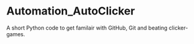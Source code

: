 # Automation_AutoClicker
A short Python code to get familair with GitHub, Git and beating clicker-games.
